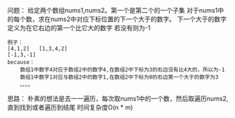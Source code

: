 问题：
    给定两个数组nums1,nums2。第一个是第二个的一个子集
    对于nums1中的每个数，求在nums2中对应下标位置的下一个大于的数字。
    下一个大于的数字定义为在它右边的第一个比它大的数字
    若没有则为-1

    例子：
    [4,1,2]   [1,3,4,2]
    [-1,3,-1]
    because：
        数组1中数字4对应于数组2中的数字4,在数组2中下标为3的右边没有比4大的，所以为-1
        数组1中数字1对应与数组2中的数字1,在数组2中下标为0的右边第一个大于的数字为3
        。。。。

思路：
    朴素的想法是去一一遍历，每次取nums1中的一个数，然后取遍历nums2,直到找到或者遍历到结尾
    时间复杂度O(n * m)
